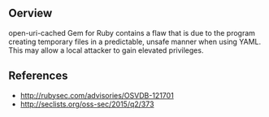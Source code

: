 ## Oerview
open-uri-cached Gem for Ruby contains a flaw that is due to the
program creating temporary files in a predictable, unsafe manner when using
YAML. This may allow a local attacker to gain elevated privileges.


## References
- http://rubysec.com/advisories/OSVDB-121701
- http://seclists.org/oss-sec/2015/q2/373

